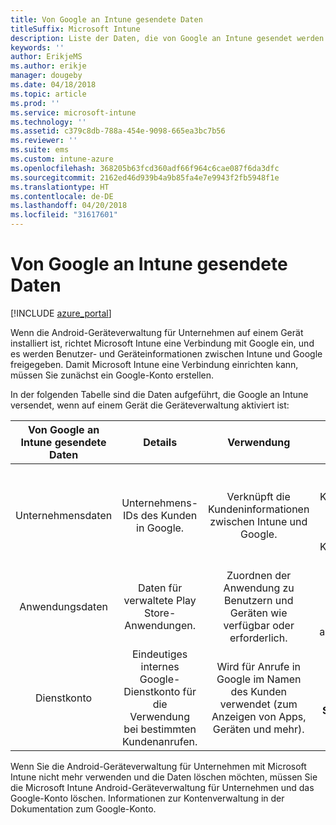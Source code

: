 ```yaml
---
title: Von Google an Intune gesendete Daten
titleSuffix: Microsoft Intune
description: Liste der Daten, die von Google an Intune gesendet werden.
keywords: ''
author: ErikjeMS
ms.author: erikje
manager: dougeby
ms.date: 04/18/2018
ms.topic: article
ms.prod: ''
ms.service: microsoft-intune
ms.technology: ''
ms.assetid: c379c8db-788a-454e-9098-665ea3bc7b56
ms.reviewer: ''
ms.suite: ems
ms.custom: intune-azure
ms.openlocfilehash: 368205b63fcd360adf66f964c6cae087f6da3dfc
ms.sourcegitcommit: 2162ed46d939b4a9b85fa4e7e9943f2fb5948f1e
ms.translationtype: HT
ms.contentlocale: de-DE
ms.lasthandoff: 04/20/2018
ms.locfileid: "31617601"
---
```

# <a name="data-google-sends-to-intune"></a>Von Google an Intune gesendete Daten

[!INCLUDE [azure_portal](./includes/azure_portal.md)]

Wenn die Android-Geräteverwaltung für Unternehmen auf einem Gerät installiert ist, richtet Microsoft Intune eine Verbindung mit Google ein, und es werden Benutzer- und Geräteinformationen zwischen Intune und Google freigegeben. Damit Microsoft Intune eine Verbindung einrichten kann, müssen Sie zunächst ein Google-Konto erstellen.

In der folgenden Tabelle sind die Daten aufgeführt, die Google an Intune versendet, wenn auf einem Gerät die Geräteverwaltung aktiviert ist:


| Von Google an Intune gesendete Daten | Details | Verwendung | Beispiel |
|:---:|:---:|:---:|:---:|
| Unternehmensdaten | Unternehmens-IDs des Kunden in Google. | Verknüpft die Kundeninformationen zwischen Intune und Google. | **enterpriseId** Beispiel: LC04eik8a6.<br>**Name**. Der Administratorname, wie bei der Konfiguration von Android für das Unternehmen eingegeben. Beispiel: Johann Schmidt<br>**Administrator-E-Mail-Adresse**. YourAdmin@gmail.com, die bei der Konfiguration von Android für das Unternehmen verwendet wurde. |
| Anwendungsdaten | Daten für verwaltete Play Store-Anwendungen. | Zuordnen der Anwendung zu Benutzern und Geräten wie verfügbar oder erforderlich. | **Anwendungsname** – Beispiel: Contoso Warehouse Inventory Application.<br>**Eindeutiger Bezeichner zur Darstellung der Anwendung** – Beispiel: app:com.Contoso.Warehouse.InventoryTracking |
| Dienstkonto | Eindeutiges internes Google-Dienstkonto für die Verwendung bei bestimmten Kundenanrufen. | Wird für Anrufe in Google im Namen des Kunden verwendet (zum Anzeigen von Apps, Geräten und mehr). | **Name** – Beispiel: InternalAccount@InternalService.com.<br>**Schlüssel** – Beispiel: ServiceAccountPassword |


Wenn Sie die Android-Geräteverwaltung für Unternehmen mit Microsoft Intune nicht mehr verwenden und die Daten löschen möchten, müssen Sie die Microsoft Intune Android-Geräteverwaltung für Unternehmen und das Google-Konto löschen. Informationen zur Kontenverwaltung in der Dokumentation zum Google-Konto.


